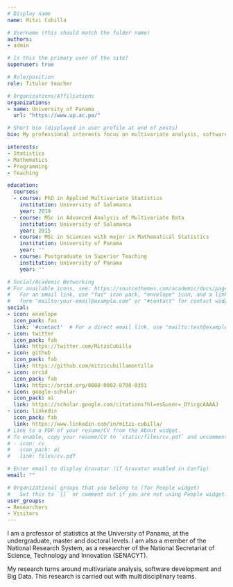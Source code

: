 ```yaml
---
# Display name
name: Mitzi Cubilla

# Username (this should match the folder name)
authors:
- admin

# Is this the primary user of the site?
superuser: true

# Role/position
role: Titular teacher

# Organizations/Affiliations
organizations:
- name: University of Panama
  url: "https://www.up.ac.pa/"

# Short bio (displayed in user profile at end of posts)
bio: My professional interests focus on multivariate analysis, software development and Big Data.

interests:
- Statistics
- Mathematics
- Programming
- Teaching

education:
  courses:
  - course: PhD in Applied Multivariate Statistics
    institution: University of Salamanca
    year: 2019
  - course: MSc in Advanced Analysis of Multivariate Data
    institution: University of Salamanca
    year: 2015
  - course: MSc in Sciences with major in Mathematical Statistics
    institution: University of Panama
    year: ''
  - course: Postgraduate in Superior Teaching
    institution: University of Panama
    year: ''

# Social/Academic Networking
# For available icons, see: https://sourcethemes.com/academic/docs/page-builder/#icons
#   For an email link, use "fas" icon pack, "envelope" icon, and a link in the
#   form "mailto:your-email@example.com" or "#contact" for contact widget.
social:
- icon: envelope
  icon_pack: fas
  link: '#contact'  # For a direct email link, use "mailto:test@example.org".
- icon: twitter
  icon_pack: fab
  link: https://twitter.com/MitziCubilla
- icon: github
  icon_pack: fab
  link: https://github.com/mitzicubillamontilla
- icon: orcid
  icon_pack: fab
  link: https://orcid.org/0000-0002-8708-0351
- icon: google-scholar
  icon_pack: ai
  link: https://scholar.google.com/citations?hl=es&user=_DYicgcAAAAJ
- icon: linkedin
  icon_pack: fab
  link: https://www.linkedin.com/in/mitzi-cubilla/
# Link to a PDF of your resume/CV from the About widget.
# To enable, copy your resume/CV to `static/files/cv.pdf` and uncomment the lines below.
# - icon: cv
#   icon_pack: ai
#   link: files/cv.pdf

# Enter email to display Gravatar (if Gravatar enabled in Config)
email: ""

# Organizational groups that you belong to (for People widget)
#   Set this to `[]` or comment out if you are not using People widget.
user_groups:
- Researchers
- Visitors
---
```


I am a professor of statistics at the University of Panama, at the undergraduate, master and doctoral levels. I am also a member of the National Research System, as a researcher of the National Secretariat of Science, Technology and Innovation (SENACYT).

My research turns around multivariate analysis, software development and Big Data. This research is carried out with multidisciplinary teams. 
